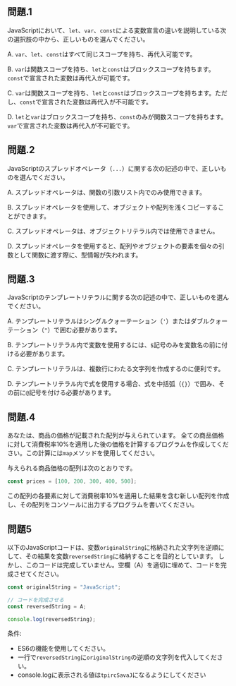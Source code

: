 ## 問題.1

JavaScriptにおいて、`let`、`var`、`const`による変数宣言の違いを説明している次の選択肢の中から、正しいものを選んでください。

A. `var`、`let`、`const`はすべて同じスコープを持ち、再代入可能です。

B. `var`は関数スコープを持ち、`let`と`const`はブロックスコープを持ちます。`const`で宣言された変数は再代入が可能です。

C. `var`は関数スコープを持ち、`let`と`const`はブロックスコープを持ちます。ただし、`const`で宣言された変数は再代入が不可能です。

D. `let`と`var`はブロックスコープを持ち、`const`のみが関数スコープを持ちます。`var`で宣言された変数は再代入が不可能です。

## 問題.2

JavaScriptのスプレッドオペレータ（`...`）に関する次の記述の中で、正しいものを選んでください。

A. スプレッドオペレータは、関数の引数リスト内でのみ使用できます。

B. スプレッドオペレータを使用して、オブジェクトや配列を浅くコピーすることができます。

C. スプレッドオペレータは、オブジェクトリテラル内では使用できません。

D. スプレッドオペレータを使用すると、配列やオブジェクトの要素を個々の引数として関数に渡す際に、型情報が失われます。

## 問題.3

JavaScriptのテンプレートリテラルに関する次の記述の中で、正しいものを選んでください。

A. テンプレートリテラルはシングルクォーテーション（`'`）またはダブルクォーテーション（`"`）で囲む必要があります。

B. テンプレートリテラル内で変数を使用するには、`$`記号のみを変数名の前に付ける必要があります。

C. テンプレートリテラルは、複数行にわたる文字列を作成するのに便利です。

D. テンプレートリテラル内で式を使用する場合、式を中括弧（`{}`）で囲み、その前に`@`記号を付ける必要があります。

## 問題.4

あなたは、商品の価格が記載された配列が与えられています。
全ての商品価格に対して消費税率10%を適用した後の価格を計算するプログラムを作成してください。この計算には`map`メソッドを使用してください。

与えられる商品価格の配列は次のとおりです。

```javascript
const prices = [100, 200, 300, 400, 500];
```

この配列の各要素に対して消費税率10%を適用した結果を含む新しい配列を作成し、その配列をコンソールに出力するプログラムを書いてください。

## 問題5

以下のJavaScriptコードは、変数`originalString`に格納された文字列を逆順にして、その結果を変数`reversedString`に格納することを目的としています。
しかし、このコードは完成していません。空欄（A）を適切に埋めて、コードを完成させてください。

```javascript
const originalString = "JavaScript";

// コードを完成させる
const reversedString = A;

console.log(reversedString);
```

条件:

- ES6の機能を使用してください。
- 一行で`reversedString`に`originalString`の逆順の文字列を代入してください。
- console.logに表示される値は`tpircSavaJ`になるようにしてください
